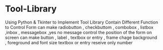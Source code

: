 # Tool-Library
Using Python &amp; Tkinter to Implement Tool Library Contain Different Function to Control Form
can make radiobutton , checkbuttom , combobox , listbox ,inbox , messagebox ,yes no message
control the position of the form on screen
can make button , label , textbox or entry , frame
chage background , foreground and font size
textbox or entry reseive only number


